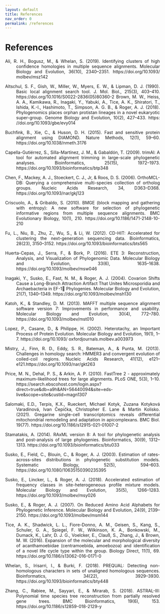 ```yaml
---
layout: default
title: References
nav_order: 0
permalink: /references
---
```


# References

<html>
    <p align="justify", style="text-indent: -36px; padding-left: 36px;">
        Ali, R. H., Bogusz, M., & Whelan, S. (2019). Identifying clusters of high confidence homologies in multiple sequence alignments. Molecular Biology and Evolution, 36(10), 2340–2351. https://doi.org/10.1093/ molbev/msz142
    </p>
    <p align="justify", style="text-indent: -36px; padding-left: 36px;">
        Altschul, S. F., Gish, W., Miller, W., Myers, E. W., & Lipman, D. J. (1990). Basic local alignment search tool. J. Mol. Biol., 215(3), 403–410. https://doi.org/10.1016/S0022-2836(05)80360-2 Brown, M. W., Heiss, A. A., Kamikawa, R., Inagaki, Y., Yabuki, A., Tice, A. K., Shiratori, T., Ishida, K.-I., Hashimoto, T., Simpson, A. G. B., & Roger, A. J. (2018). Phylogenomics places orphan protistan lineages in a novel eukaryotic super-group. Genome Biology and Evolution, 10(2), 427–433. https: //doi.org/10.1093/gbe/evy014
    </p>
    <p align="justify", style="text-indent: -36px; padding-left: 36px;">
        Buchfink, B., Xie, C., & Huson, D. H. (2015). Fast and sensitive protein alignment using DIAMOND. Nature Methods, 12(1), 59–60. https://doi.org/10.1038/nmeth.3176
    </p>
    <p align="justify", style="text-indent: -36px; padding-left: 36px;">
        Capella-Gutiérrez, S., Silla-Martínez, J. M., & Gabaldón, T. (2009). trimAl: A tool for automated alignment trimming in large-scale phylogenetic analyses. Bioinformatics, 25(15), 1972–1973. https://doi.org/10.1093/bioinformatics/btp348
    </p>
    <p align="justify", style="text-indent: -36px; padding-left: 36px;">
        Chen, F., Mackey, A. J., Stoeckert, C. J., Jr, & Roos, D. S. (2006). OrthoMCL-DB: Querying a comprehensive multi-species collection of ortholog groups. Nucleic Acids Research, 34, D363–D368. https://doi.org/10.1093/nar/gkj123
    </p>
    <p align="justify", style="text-indent: -36px; padding-left: 36px;">
        Criscuolo, A., & Gribaldo, S. (2010). BMGE (block mapping and gathering with entropy): A new software for selection of phylogenetic informative regions from multiple sequence alignments. BMC Evolutionary Biology, 10(1), 210. https://doi.org/10.1186/1471-2148-10-210
    </p>
    <p align="justify", style="text-indent: -36px; padding-left: 36px;">
        Fu, L., Niu, B., Zhu, Z., Wu, S., & Li, W. (2012). CD-HIT: Accelerated for clustering the next-generation sequencing data. Bioinformatics, 28(23), 3150–3152. https://doi.org/10.1093/bioinformatics/bts565
    </p>
    <p align="justify", style="text-indent: -36px; padding-left: 36px;">
        Huerta-Cepas, J., Serra, F., & Bork, P. (2016). ETE 3: Reconstruction, Analysis, and Visualization of Phylogenomic Data. Molecular Biology and Evolution, 33(6), 1635–1638. https://doi.org/10.1093/molbev/msw046
    </p>
    <p align="justify", style="text-indent: -36px; padding-left: 36px;">
        Inagaki, Y., Susko, E., Fast, N. M., & Roger, A. J. (2004). Covarion Shifts Cause a Long-Branch Attraction Artifact That Unites Microsporidia and Archaebacteria in EF-1􀀀 Phylogenies. Molecular Biology and Evolution, 21(7), 1340–1349. https://doi.org/10.1093/molbev/msh130
    </p>
    <p align="justify", style="text-indent: -36px; padding-left: 36px;">
        Katoh, K., & Standley, D. M. (2013). MAFFT multiple sequence alignment software version 7: Improvements in performance and usability. Molecular Biology and Evolution, 30(4), 772–780. https://doi.org/10.1093/molbev/mst010
    </p>
    <p align="justify", style="text-indent: -36px; padding-left: 36px;">
        Lopez, P., Casane, D., & Philippe, H. (2002). Heterotachy, an Important Process of Protein Evolution. Molecular Biology and Evolution, 19(1), 1–7. https://doi.org/10.1093/ oxfordjournals.molbev.a003973
    </p>
    <p align="justify", style="text-indent: -36px; padding-left: 36px;">
        Mistry, J., Finn, R. D., Eddy, S. R., Bateman, A., & Punta, M. (2013). Challenges in homology search: HMMER3 and convergent evolution of coiled-coil regions. Nucleic Acids Research, 41(12), e121–e121.https://doi.org/10.1093/nar/gkt263
    </p>
    <p align="justify", style="text-indent: -36px; padding-left: 36px;">
        Price, M. N., Dehal, P. S., & Arkin, A. P. (2010). FastTree 2 - approximately maximum-likelihood trees for large alignments. PLoS ONE, 5(3), 1–10. https://search.ebscohost.com/login.aspx?direct=true&db=a9h&AN=56440094&site=eds-live&scope=site&custid=magn1307
    </p>
    <p align="justify", style="text-indent: -36px; padding-left: 36px;">
        Salomaki, E.D., Terpis, K.X., Rueckert,  Michael Kotyk, Zuzana Kotyková Varadínová, Ivan Čepička, Christopher E. Lane & Martin Kolisko. (2021). Gregarine single-cell transcriptomics reveals differential mitochondrial remodeling and adaptation in apicomplexans. BMC Biol. 19(77). https://doi.org/10.1186/s12915-021-01007-2
    </p>
    <p align="justify", style="text-indent: -36px; padding-left: 36px;">
        Stamatakis, A. (2014). RAxML version 8: A tool for phylogenetic analysis and post-analysis of large phylogenies. Bioinformatics, 30(9), 1312–1313. https://doi.org/10.1093/bioinformatics/btu033
    </p>
    <p align="justify", style="text-indent: -36px; padding-left: 36px;">
        Susko, E., Field, C., Blouin, C., & Roger, A. J. (2003). Estimation of rates-across-sites distributions in phylogenetic substitution models. Systematic Biology, 52(5), 594–603. https://doi.org/10.1080/10635150390235395
    </p>
    <p align="justify", style="text-indent: -36px; padding-left: 36px;">
        Susko, E., Lincker, L., & Roger, A. J. (2018). Accelerated estimation of frequency classes in site-heterogeneous profile mixture models. Molecular Biology and Evolution, 35(5), 1266–1283. https://doi.org/10.1093/molbev/msy026
    </p>
    <p align="justify", style="text-indent: -36px; padding-left: 36px;">
        Susko, E., & Roger, A. J. (2007). On Reduced Amino Acid Alphabets for Phylogenetic Inference. Molecular Biology and Evolution, 24(9), 2139–2150. https://doi.org/10.1093/molbev/msm144
    </p>
    <p align="justify", style="text-indent: -36px; padding-left: 36px;">
        Tice, A. K., Shadwick, L. L., Fiore-Donno, A. M., Geisen, S., Kang, S., Schuler, G. A., Spiegel, F. W., Wilkinson, K. A., Bonkowski, M., Dumack, K., Lahr, D. J. G., Voelcker, E., Clauß, S., Zhang, J., & Brown, M. W. (2016). Expansion of the molecular and morphological diversity of acanthamoebidae (centramoebida, amoebozoa) and identification of a novel life cycle type within the group. Biology Direct, 11(1), 69. https://doi.org/10.1186/s13062-016-0171-0
    </p>
    <p align="justify", style="text-indent: -36px; padding-left: 36px;">
        Whelan, S., Irisarri, I., & Burki, F. (2018). PREQUAL: Detecting non-homologous characters in sets of unaligned homologous sequences. Bioinformatics, 34(22), 3929–3930. https://doi.org/10.1093/bioinformatics/bty448
    </p>
    <p align="justify", style="text-indent: -36px; padding-left: 36px;">
        Zhang, C., Rabiee, M., Sayyari, E., & Mirarab, S. (2018). ASTRAL-III: Polynomial time species tree reconstruction from partially resolved gene trees. BMC Bioinformatics, 19(6), 153. https://doi.org/10.1186/s12859-018-2129-y
    </p>
</html>